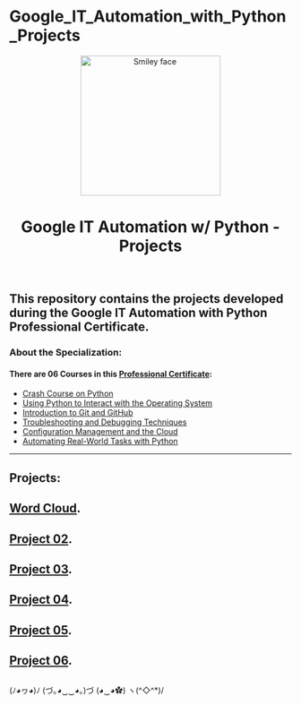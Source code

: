 # Google_IT_Automation_with_Python_Projects
<p align="center">
  <a href="https://github.com/marcoshsq/Google_IT_Automation_with_Python_Projects">
    <img src="https://upload.wikimedia.org/wikipedia/commons/thumb/0/0a/Python.svg/2048px-Python.svg.png" alt="Smiley face" height="250" width="250">
  </a>
</p>
  <h1 align="center">Google IT Automation w/ Python - Projects</h1>
</div>
<br>
 
## This repository contains the projects developed during the Google IT Automation with Python Professional Certificate.

### About the Specialization:

#### There are 06 Courses in this [Professional Certificate](https://www.coursera.org/professional-certificates/google-it-automation):

- [Crash Course on Python](https://www.coursera.org/learn/python-crash-course?specialization=google-it-automation)
- [Using Python to Interact with the Operating System](https://www.coursera.org/learn/python-operating-system?specialization=google-it-automation)
- [Introduction to Git and GitHub](https://www.coursera.org/learn/introduction-git-github?specialization=google-it-automation)
- [Troubleshooting and Debugging Techniques](https://www.coursera.org/learn/troubleshooting-debugging-techniques?specialization=google-it-automation)
- [Configuration Management and the Cloud](https://www.coursera.org/learn/configuration-management-cloud?specialization=google-it-automation)
- [Automating Real-World Tasks with Python](https://www.coursera.org/learn/automating-real-world-tasks-python?specialization=google-it-automation)

---

## Projects:

## [Word Cloud]().


## [Project 02]().

## [Project 03]().

## [Project 04]().

## [Project 05]().

## [Project 06]().

##

(ﾉ◕ヮ◕)ﾉ (づ｡◕‿‿◕｡)づ (◕‿◕✿) ヽ(^◇^*)/
